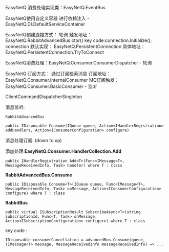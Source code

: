 
EasyNetQ 消费处理实现类：EasyNetQ.EventBus

EasyNetQ使用自定义容器 进行依赖注入  -  EasyNetQ.DI.DefaultServiceContainer

EasyNetQ创建连接方式：
轮询
触发地址：EasyNetQ.RabbitAdvancedBus.ctor() 
    key code:connection.Initialize();
connection 默认实现： EasyNetQ.PersistentConnection
具体地址：EasyNetQ.PersistentConnection.TryToConnect

EasyNetQ消费处理：EasyNetQ.Consumer.ConsumerDispatcher - 轮询

EasyNetQ 订阅方式： 通过订阅检索消息
订阅地址：EasyNetQ.Consumer.InternalConsumer
MQ订阅触发：EasyNetQ.Consumer.BasicConsumer - 监听

ClientCommandDispatcherSingleton


消息监听:

	RabbitAdvancedBus

	public IDisposable Consume(IQueue queue, Action<IHandlerRegistration> addHandlers, Action<IConsumerConfiguration> configure)

消息处理订阅: (down to up)

添加处理:**EasyNetQ.Consumer.HandlerCollection.Add**

	public IHandlerRegistration Add<T>(Func<IMessage<T>, MessageReceivedInfo, Task> handler) where T : class

**RabbitAdvancedBus.Consume**

	public IDisposable Consume<T>(IQueue queue, Func<IMessage<T>, MessageReceivedInfo, Task> onMessage, Action<IConsumerConfiguration> configure) where T : class

**RabbitBus**

	public virtual ISubscriptionResult SubscribeAsync<T>(string subscriptionId, Func<T, Task> onMessage, Action<ISubscriptionConfiguration> configure) where T : class

 key code : 

	IDisposable consumerCancellation = advancedBus.Consume(queue, (IMessage<T> message, MessageReceivedInfo messageReceivedInfo) => ...